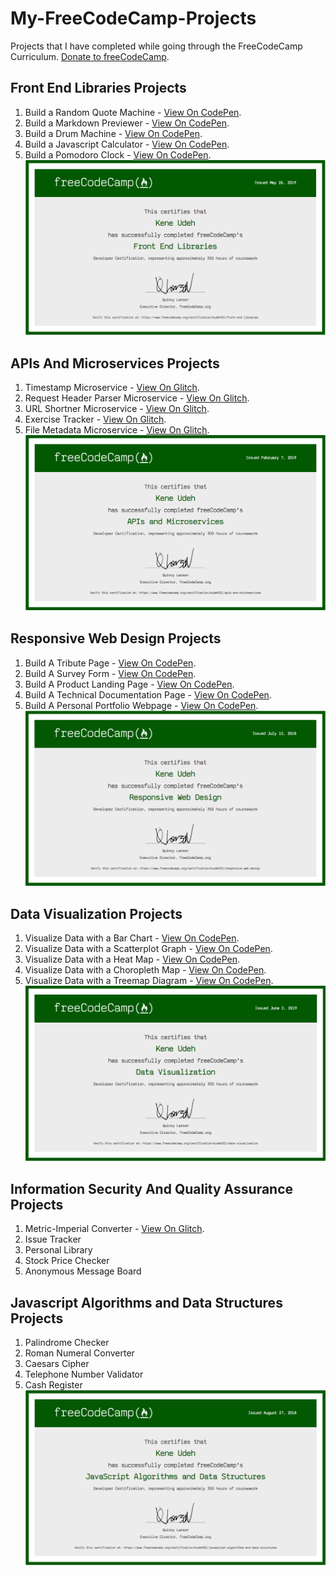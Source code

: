 # My-FreeCodeCamp-Projects
Projects that I have completed while going through the FreeCodeCamp Curriculum.
[Donate to freeCodeCamp](https://donate.freecodecamp.org/).

## Front End Libraries Projects
   1. Build a Random Quote Machine - [View On CodePen](https://codepen.io/kudeh/full/KGKVJo/).
   2. Build a Markdown Previewer - [View On CodePen](https://codepen.io/kudeh/full/rRxQrm).
   3. Build a Drum Machine - [View On CodePen](https://codepen.io/kudeh/full/rRzxGZ).
   4. Build a Javascript Calculator - [View On CodePen](https://codepen.io/kudeh/full/ZZbONd).
   5. Build a Pomodoro Clock - [View On CodePen](https://codepen.io/kudeh/full/YbLeBe).
   ![Alt text](/certifications/front-end-libraries.png?raw=true "Front End Libraries Certification")


## APIs And Microservices Projects
   1. Timestamp Microservice - [View On Glitch](https://cuddly-aardvark.glitch.me/).
   2. Request Header Parser Microservice - [View On Glitch](https://gainful-watcher.glitch.me/).
   3. URL Shortner Microservice - [View On Glitch](https://ancient-printer.glitch.me/).
   4. Exercise Tracker - [View On Glitch](https://uncovered-parakeet.glitch.me/).
   5. File Metadata Microservice - [View On Glitch](https://simple-aluminum.glitch.me/).
   ![Alt text](/certifications/api-and-microservices.png?raw=true "API and Microservices Certification")


## Responsive Web Design Projects
   1. Build A Tribute Page - [View On CodePen](https://codepen.io/kudeh/full/mwrdNe/).
   2. Build A Survey Form - [View On CodePen](https://codepen.io/kudeh/full/wXgBrG/).
   3. Build A Product Landing Page - [View On CodePen](https://codepen.io/kudeh/full/mKWqQK/).
   4. Build A Technical Documentation Page - [View On CodePen](https://codepen.io/kudeh/full/gjYVLR/).
   5. Build A Personal Portfolio Webpage - [View On CodePen](https://codepen.io/kudeh/full/VWPvWX/).
   ![Alt text](/certifications/responsive-web-design.png?raw=true "Responsive Web Design Certification")


## Data Visualization Projects
   1. Visualize Data with a Bar Chart - [View On CodePen](https://codepen.io/kudeh/full/zmxWNq).
   2. Visualize Data with a Scatterplot Graph - [View On CodePen](https://codepen.io/kudeh/full/QRVybb).
   3. Visualize Data with a Heat Map - [View On CodePen](https://codepen.io/kudeh/full/KLGmQy).
   4. Visualize Data with a Choropleth Map - [View On CodePen](https://codepen.io/kudeh/pen/qGLaaa).
   5. Visualize Data with a Treemap Diagram - [View On CodePen](https://codepen.io/kudeh/full/wbNGLK).
   ![Alt text](/certifications/data-visualization.png?raw=true "Data Visualization Certification")


## Information Security And Quality Assurance Projects
   1. Metric-Imperial Converter - [View On Glitch](https://guiltless-honeysuckle.glitch.me/).
   2. Issue Tracker 
   3. Personal Library 
   4. Stock Price Checker 
   5. Anonymous Message Board 
   

## Javascript Algorithms and Data Structures Projects
   1. Palindrome Checker
   2. Roman Numeral Converter
   3. Caesars Cipher
   4. Telephone Number Validator
   5. Cash Register
   ![Alt text](/certifications/javascript-algorithms-and-data-structures.png?raw=true "Javascript Algorithms and Data Structures Certification")   
